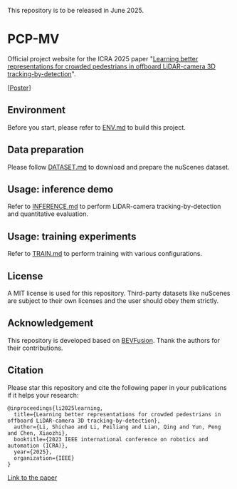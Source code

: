 This repository is to be released in June 2025.

# PCP-MV

Official project website for the ICRA 2025 paper "[Learning better representations for crowded pedestrians in offboard LiDAR-camera 3D tracking-by-detection](https://arxiv.org/abs/2505.16029)". 

[[Poster](https://drive.google.com/file/d/1Q3g4COChyJZ3smdSxP5NKc5Mt1PWNPk_/view?usp=sharing)]

## Environment
Before you start, please refer to [ENV.md](https://github.com/Nicholasli1995/PCP-MV/blob/master/docs/ENV.md) to build this project.

## Data preparation
Please follow [DATASET.md](https://github.com/Nicholasli1995/PCP-MV/blob/master/docs/DATASET.md) to download and prepare the nuScenes dataset.

## Usage: inference demo
Refer to [INFERENCE.md](https://github.com/Nicholasli1995/PCP-MV/blob/master/docs/INFERENCE.md) to perform LiDAR-camera tracking-by-detection and quantitative evaluation.

## Usage: training experiments
Refer to [TRAIN.md](https://github.com/Nicholasli1995/PCP-MV/blob/master/docs/TRAIN.md) to perform training with various configurations.

## License
A MIT license is used for this repository. Third-party datasets like nuScenes are subject to their own licenses and the user should obey them strictly.

## Acknowledgement
This repository is developed based on [BEVFusion](https://github.com/mit-han-lab/bevfusion). Thank the authors for their contributions.

## Citation
Please star this repository and cite the following paper in your publications if it helps your research:

    @inproceedings{li2025learning,
      title={Learning better representations for crowded pedestrians in offboard LiDAR-camera 3D tracking-by-detection},
      author={Li, Shichao and Li, Peiliang and Lian, Qing and Yun, Peng and Chen, Xiaozhi},
      booktitle={2023 IEEE international conference on robotics and automation (ICRA)},
      year={2025},
      organization={IEEE}
    }

[Link to the paper](https://arxiv.org/abs/2505.16029)